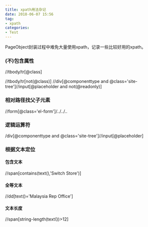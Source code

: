```yaml
---
title: xpath用法杂记
date: 2018-06-07 15:56
tag: 
- xpath
categories:
- Test
---
```

PageObject封装过程中难免大量使用xpath，记录一些比较好用的xpath。
<!--more-->
### (不)包含属性
//tbody/tr[@class]

//tbody/tr[not(@class)]
//div[@componenttype and @class='site-tree']//input[@placeholder and not(@readonly)]

### 相对路径找父子元素
//form[@class='el-form']/../../..

### 逻辑运算符
/div[@componenttype and @class='site-tree']//input[@placeholder]

### 根据文本定位
#### 包含文本
//span[contains(text(),'Switch Store')]
#### 全等文本
//dd[text()='Malaysia Rep Office']  
#### 文本长度
//span[string-length(text())>12]

